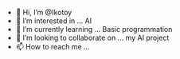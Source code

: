 - 👋 Hi, I’m @Ikotoy
- 👀 I’m interested in ... AI
- 🌱 I’m currently learning ... Basic programmation
- 💞️ I’m looking to collaborate on ... my AI project
- 📫 How to reach me ... 

<!---
Ikotoy/Ikotoy is a ✨ special ✨ repository because its `README.md` (this file) appears on your GitHub profile.
You can click the Preview link to take a look at your changes.
--->
